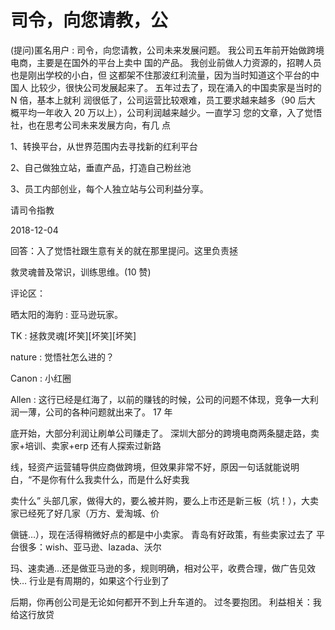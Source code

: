 # 司令，向您请教，公

(提问)匿名用户 : 司令，向您请教，公司未来发展问题。 我公司五年前开始做跨境电商，主要是在国外的平台上卖中 国的产品。 我创业前做人力资源的，招聘人员也是刚出学校的小白，但 这都架不住那波红利流量，因为当时知道这个平台的中国人 比较少，很快公司发展起来了。 五年过去了，现在涌入的中国卖家是当时的 N 倍，基本上就利 润很低了，公司运营比较艰难，员工要求越来越多（90 后大 概平均一年收入 20 万以上），公司利润越来越少。一直学习 您的文章，入了觉悟社，也在思考公司未来发展方向，有几 点

1、转换平台，从世界范围内去寻找新的红利平台

2、自己做独立站，垂直产品，打造自己粉丝池

3、员工内部创业，每个人独立站与公司利益分享。

请司令指教

2018-12-04

回答：入了觉悟社跟生意有关的就在那里提问。这里负责拯

救灵魂普及常识，训练思维。(10 赞)

评论区：

晒太阳的海豹 : 亚马逊玩家。

TK : 拯救灵魂[坏笑][坏笑][坏笑]

nature : 觉悟社怎么进的？

Canon : 小红圈

Allen : 这行已经是红海了，以前的赚钱的时候，公司的问题不体现，竞争一大利润一薄，公司的各种问题就出来了。 17 年

底开始，大部分利润让刷单公司赚走了。 深圳大部分的跨境电商两条腿走路，卖家+培训、卖家+erp 还有人探索过新路

线，轻资产运营辅导供应商做跨境，但效果非常不好，原因一句话就能说明白，“不是你有什么我卖什么，而是什么好卖我

卖什么” 头部几家，做得大的，要么被并购，要么上市还是新三板（坑！），大卖家已经死了好几家（万方、爱淘城、价

傎链…），现在活得稍微好点的都是中小卖家。 青岛有好政策，有些卖家过去了 平台很多：wish、亚马逊、lazada、沃尔

玛、速卖通…还是做亚马逊的多，规则明确，相对公平，收费合理，做广告见效快… 行业是有周期的，如果这个行业到了

后期，你再创公司是无论如何都开不到上升车道的。 过冬要抱团。 利益相关：我给这行放贷
